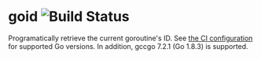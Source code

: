 # goid ![Build Status](https://github.com/petermattis/goid/actions/workflows/go.yml/badge.svg)

Programatically retrieve the current goroutine's ID. See [the CI
configuration](.github/workflows/go.yml) for supported Go versions. In
addition, gccgo 7.2.1 (Go 1.8.3) is supported.
